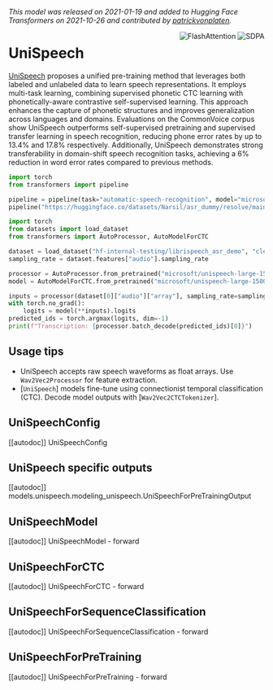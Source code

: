 <!--Copyright 2021 The HuggingFace Team. All rights reserved.

Licensed under the Apache License, Version 2.0 (the "License"); you may not use this file except in compliance with
the License. You may obtain a copy of the License at

http://www.apache.org/licenses/LICENSE-2.0

Unless required by applicable law or agreed to in writing, software distributed under the License is distributed on
an "AS IS" BASIS, WITHOUT WARRANTIES OR CONDITIONS OF ANY KIND, either express or implied. See the License for the
specific language governing permissions and limitations under the License.

⚠️ Note that this file is in Markdown but contain specific syntax for our doc-builder (similar to MDX) that may not be
rendered properly in your Markdown viewer.

-->
*This model was released on 2021-01-19 and added to Hugging Face Transformers on 2021-10-26 and contributed by [patrickvonplaten](https://huggingface.co/patrickvonplaten).*

<div style="float: right;">
    <div class="flex flex-wrap space-x-1">
        <img alt="FlashAttention" src="https://img.shields.io/badge/%E2%9A%A1%EF%B8%8E%20FlashAttention-eae0c8?style=flat">
        <img alt="SDPA" src="https://img.shields.io/badge/SDPA-DE3412?style=flat&logo=pytorch&logoColor=white">
    </div>
</div>


# UniSpeech

[UniSpeech](https://huggingface.co/papers/2101.07597) proposes a unified pre-training method that leverages both labeled and unlabeled data to learn speech representations. It employs multi-task learning, combining supervised phonetic CTC learning with phonetically-aware contrastive self-supervised learning. This approach enhances the capture of phonetic structures and improves generalization across languages and domains. Evaluations on the CommonVoice corpus show UniSpeech outperforms self-supervised pretraining and supervised transfer learning in speech recognition, reducing phone error rates by up to 13.4% and 17.8% respectively. Additionally, UniSpeech demonstrates strong transferability in domain-shift speech recognition tasks, achieving a 6% reduction in word error rates compared to previous methods.

<hfoptions id="usage">
<hfoption id="Pipeline">

```py
import torch
from transformers import pipeline

pipeline = pipeline(task="automatic-speech-recognition", model="microsoft/unispeech-large-1500h-cv", dtype="auto")
pipeline("https://huggingface.co/datasets/Narsil/asr_dummy/resolve/main/1.flac")
```

</hfoption>
<hfoption id="AutoModel">

```py
import torch
from datasets import load_dataset
from transformers import AutoProcessor, AutoModelForCTC

dataset = load_dataset("hf-internal-testing/librispeech_asr_demo", "clean", split="validation").sort("id")
sampling_rate = dataset.features["audio"].sampling_rate

processor = AutoProcessor.from_pretrained("microsoft/unispeech-large-1500h-cv")
model = AutoModelForCTC.from_pretrained("microsoft/unispeech-large-1500h-cv", dtype="auto")

inputs = processor(dataset[0]["audio"]["array"], sampling_rate=sampling_rate, return_tensors="pt")
with torch.no_grad():
    logits = model(**inputs).logits
predicted_ids = torch.argmax(logits, dim=-1)
print(f"Transcription: {processor.batch_decode(predicted_ids)[0]}")
```

</hfoption>
</hfoptions>

## Usage tips

- UniSpeech accepts raw speech waveforms as float arrays. Use `Wav2Vec2Processor` for feature extraction.
- [`UniSpeech`] models fine-tune using connectionist temporal classification (CTC). Decode model outputs with [`Wav2Vec2CTCTokenizer`].

## UniSpeechConfig

[[autodoc]] UniSpeechConfig

## UniSpeech specific outputs

[[autodoc]] models.unispeech.modeling_unispeech.UniSpeechForPreTrainingOutput

## UniSpeechModel

[[autodoc]] UniSpeechModel
    - forward

## UniSpeechForCTC

[[autodoc]] UniSpeechForCTC
    - forward

## UniSpeechForSequenceClassification

[[autodoc]] UniSpeechForSequenceClassification
    - forward

## UniSpeechForPreTraining

[[autodoc]] UniSpeechForPreTraining
    - forward

